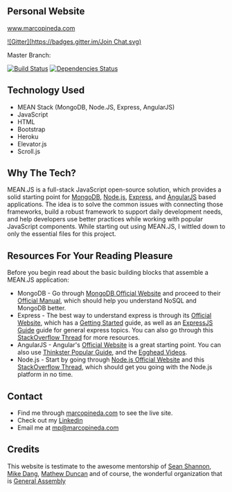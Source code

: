 ## Personal Website
www.marcopineda.com


[![Gitter](https://badges.gitter.im/Join Chat.svg)](https://gitter.im/meanjs/mean?utm_source=badge&utm_medium=badge&utm_campaign=pr-badge&utm_content=badge)

Master Branch:

[![Build Status](https://travis-ci.org/meanjs/mean.svg?branch=master)](https://travis-ci.org/meanjs/mean)
[![Dependencies Status](https://david-dm.org/meanjs/mean.svg)](https://david-dm.org/meanjs/mean)

## Technology Used

* MEAN Stack (MongoDB, Node.JS, Express, AngularJS)
* JavaScript
* HTML
* Bootstrap
* Heroku
* Elevator.js
* Scroll.js


## Why The Tech?

MEAN.JS is a full-stack JavaScript open-source solution, which provides a solid starting point for [MongoDB](http://www.mongodb.org/), [Node.js](http://www.nodejs.org/), [Express](http://expressjs.com/), and [AngularJS](http://angularjs.org/) based applications. The idea is to solve the common issues with connecting those frameworks, build a robust framework to support daily development needs, and help developers use better practices while working with popular JavaScript components. While starting out using MEAN.JS, I wittled down to only the essential files for this project. 

## Resources For Your Reading Pleasure

Before you begin read about the basic building blocks that assemble a MEAN.JS application:
* MongoDB - Go through [MongoDB Official Website](http://mongodb.org/) and proceed to their [Official Manual](http://docs.mongodb.org/manual/), which should help you understand NoSQL and MongoDB better.
* Express - The best way to understand express is through its [Official Website](http://expressjs.com/), which has a [Getting Started](http://expressjs.com/starter/installing.html) guide, as well as an [ExpressJS Guide](http://expressjs.com/guide/error-handling.html) guide for general express topics. You can also go through this [StackOverflow Thread](http://stackoverflow.com/questions/8144214/learning-express-for-node-js) for more resources.
* AngularJS - Angular's [Official Website](http://angularjs.org/) is a great starting point. You can also use [Thinkster Popular Guide](http://www.thinkster.io/), and the [Egghead Videos](https://egghead.io/).
* Node.js - Start by going through [Node.js Official Website](http://nodejs.org/) and this [StackOverflow Thread](http://stackoverflow.com/questions/2353818/how-do-i-get-started-with-node-js), which should get you going with the Node.js platform in no time.


## Contact

* Find me through [marcopineda.com](http://www.marcopineda.com) to see the live site.
* Check out my [Linkedin](http://linkedin.com/in/pinedamarco)
* Email me at mp@marcopineda.com


## Credits
This website is testimate to the awesome mentorship of [Sean Shannon](https://github.com/seans887/), [Mike Dang](http://github.com/mdang), [Mathew Duncan](http://github.com/busman84) and of course, the wonderful organization that is [General Assembly](http://generalassemb.ly)
